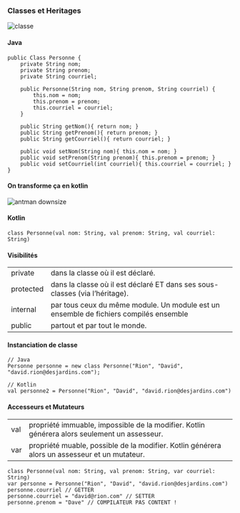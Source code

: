 ### Classes et Heritages
![classe](https://media1.tenor.com/images/de72888724f6b92bba3dc9371e48f0df/tenor.gif?itemid=10171637)

#### Java
```
public Class Personne {
    private String nom;
    private String prenom;
    private String courriel;
  
    public Personne(String nom, String prenom, String courriel) {
        this.nom = nom;
        this.prenom = prenom;
        this.courriel = courriel;
    }
  
    public String getNom(){ return nom; }
    public String getPrenom(){ return prenom; }
    public String getCourriel(){ return courriel; }
  
    public void setNom(String nom){ this.nom = nom; }
    public void setPrenom(String prenom){ this.prenom = prenom; }
    public void setCourriel(int courriel){ this.courriel = courriel; }
}
```
<!-- .element: style="font-size:40%;" -->

#### On transforme ça en kotlin
![antman downsize](https://64.media.tumblr.com/0ad4539a8ca6f5d82494a90265af1f69/tumblr_inline_oo7gfdh06G1r8a94o_400.gifv)

#### Kotlin
```
class Personne(val nom: String, val prenom: String, val courriel: String) 
```
<!-- .element: style="font-size:40%;" -->

#### Visibilités
|||
|--|--|
|private   | dans la classe où il est déclaré.
|protected | dans la classe où il est déclaré ET dans ses sous-classes (via l’héritage).
|internal  | par tous ceux du même module. Un module est un ensemble de fichiers compilés ensemble 
|public    | partout et par tout le monde.

#### Instanciation de classe
```
// Java
Personne personne = new class Personne("Rion", "David", "david.rion@desjardins.com");
  
// Kotlin
val personne2 = Personne("Rion", "David", "david.rion@desjardins.com")
```
<!-- .element: style="font-size:40%;" -->

#### Accesseurs et Mutateurs
|||
|--|--|
|val | propriété immuable, impossible de la modifier. Kotlin générera alors seulement un assesseur.
|var | propriété muable, possible de la modifier. Kotlin générera alors un assesseur et un mutateur.

```
class Personne(val nom: String, val prenom: String, var courriel: String) 
var personne = Personne("Rion", "David", "david.rion@desjardins.com")
personne.courriel // GETTER
personne.courriel = "david@rion.com" // SETTER
personne.prenom = "Dave" // COMPILATEUR PAS CONTENT !
```
<!-- .element: style="font-size:40%;" -->
